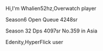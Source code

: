 Hi,I'm Whalien52hz,Overwatch player

Season6 Open Queue 4248sr

Season 32 Dps 4097sr  No.359 in Asia

Edenity,HyperFlick user
